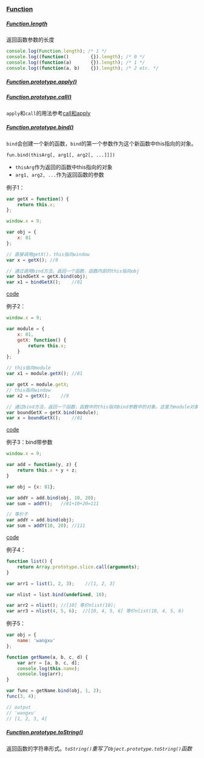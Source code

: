 ### [Function](https://developer.mozilla.org/en-US/docs/Web/JavaScript/Reference/Global_Objects/Function)

##### [Function.length](https://developer.mozilla.org/en-US/docs/Web/JavaScript/Reference/Global_Objects/Function/length)

返回函数参数的长度

```javascript
console.log(Function.length); /* 1 */
console.log((function()        {}).length); /* 0 */
console.log((function(a)       {}).length); /* 1 */
console.log((function(a, b)    {}).length); /* 2 etc. */
```

##### [Function.prototype.apply()](https://developer.mozilla.org/en-US/docs/Web/JavaScript/Reference/Global_Objects/Function/apply)


##### [Function.prototype.call()](https://developer.mozilla.org/en-US/docs/Web/JavaScript/Reference/Global_Objects/Function/call)

`apply`和`call`的用法参考[call和apply](https://github.com/ttian226/javascript-design-patterns/blob/master/call%E5%92%8Capply.md)

##### [Function.prototype.bind()](https://developer.mozilla.org/en-US/docs/Web/JavaScript/Reference/Global_Objects/Function/bind)

`bind`会创建一个新的函数，`bind`的第一个参数作为这个新函数中this指向的对象。

`fun.bind(thisArg[, arg1[, arg2[, ...]]])`

* `thisArg`作为返回的函数中this指向的对象
* `arg1, arg2, ...`作为返回函数的参数

例子1：

```javascript
var getX = function() {
    return this.x;
};

window.x = 9;

var obj = {
    x: 81
};

// 直接调用getX()，this指向window
var x = getX(); //9

// 通过调用bind方法，返回一个函数，函数内部的this指向obj
var bindGetX = getX.bind(obj);
var x1 = bindGetX();    //81
```

[code](http://plnkr.co/edit/BdQLdh2MAt87FfjO4b6q)

例子2：

```javascript
window.x = 9;

var module = {
    x: 81,
    getX: function() {
        return this.x;
    }
};

// this指向module
var x1 = module.getX(); //81

var getX = module.getX;
// this指向window
var x2 = getX();    //9

// 通过bind方法，返回一个函数，函数中的this指向bind参数中的对象。这里为module对象
var boundGetX = getX.bind(module);
var x = boundGetX();    //81
```

[code](http://plnkr.co/edit/XQ78dG9mCWEQnxwZIRxL)

例子3：bind带参数

```javascript
window.x = 9;

var add = function(y, z) {
    return this.x + y + z;
}

var obj = {x: 81};

var addY = add.bind(obj, 10, 20);
var sum = addY();   //81+10+20=111

// 等价于
var addY = add.bind(obj);
var sum = addY(10, 20); //111
```

[code](http://plnkr.co/edit/hplkJmmsouymcuFIozVg)

例子4：

```javascript
function list() {
    return Array.prototype.slice.call(arguments);
}

var arr1 = list(1, 2, 3);    //[1, 2, 3]

var nlist = list.bind(undefined, 10);

var arr2 = nlist(); //[10] 等价nlist(10);
var arr3 = nlist(4, 5, 6);  //[10, 4, 5, 6] 等价nlist(10, 4, 5, 6)
```

例子5：

```javascript
var obj = {
    name: 'wangxu'
};

function getName(a, b, c, d) {
    var arr = [a, b, c, d];
    console.log(this.name);
    console.log(arr);
}

var func = getName.bind(obj, 1, 2);
func(3, 4);

// output
// 'wangxu'
// [1, 2, 3, 4]
```

##### [Function.prototype.toString()](https://developer.mozilla.org/en-US/docs/Web/JavaScript/Reference/Global_Objects/Function/toString)

返回函数的字符串形式。*`toString()`重写了`Object.prototype.toString()`函数*
